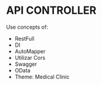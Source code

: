 # API CONTROLLER 

Use concepts of:
- RestFull
- DI
- AutoMapper
- Utilizar Cors
- Swagger
- OData
- Theme: Medical Clinic
